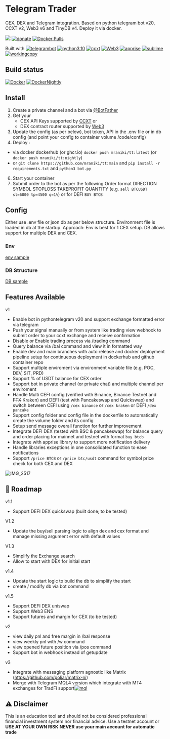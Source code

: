 # Telegram Trader
 CEX, DEX and Telegram integration. 
 Based on python telegram bot v20, CCXT v2, Web3 v6 and TinyDB v4.
 Deploy it via docker. 

[![](https://badgen.net/badge/icon/TT/E2B13C?icon=bitcoin&label)](https://github.com/mraniki/tt)
[![donate](https://badgen.net/badge/icon/coindrop/6F4E37?icon=buymeacoffee&label)](https://coindrop.to/mraniki) 
[![Docker Pulls](https://badgen.net/docker/pulls/mraniki/tt)](https://hub.docker.com/r/mraniki/tt)

Built with
[![telegrambot](https://badgen.net/badge/icon/telegrambot?icon=telegram&label)](https://t.me/pythontelegrambotchannel)
[![python3.10](https://badgen.net/badge/icon/3.10/black?icon=pypi&label)](https://www.python.org/downloads/release/python-3100/)
[![ccxt](https://badgen.net/badge/icon/ccxt/black?icon=libraries&label)](https://github.com/ccxt/ccxt)
[![Web3](https://badgen.net/badge/icon/web3/black?icon=libraries&label)](https://github.com/ethereum/web3.py)
[![apprise](https://badgen.net/badge/icon/apprise/black?icon=libraries&label)](https://github.com/caronc/apprise)
[![sublime](https://badgen.net/badge/icon/sublime/F96854?icon=terminal&label)](https://www.sublimetext.com/)
[![workingcopy](https://badgen.net/badge/icon/workingcopy/16DCCD?icon=github&label)](https://workingcopy.app/)

## Build status
[![Docker](https://github.com/mraniki/tt/actions/workflows/DockerHub.yml/badge.svg)](https://github.com/mraniki/tt/actions/workflows/DockerHub.yml) [![DockerNightly](https://github.com/mraniki/tt/actions/workflows/DockerHub_Dev.yml/badge.svg)](https://github.com/mraniki/tt/actions/workflows/DockerHub_Dev.yml)

## Install
1) Create a private channel and a bot via [@BotFather ](https://core.telegram.org/bots/tutorial)
2) Get your 
    - CEX API Keys supported by [CCXT](https://github.com/ccxt/ccxt) or 
    - DEX contract router supported by [Web3](https://github.com/ethereum/web3.py)
3) Update the config (as per below), bot token, API in the .env file or in db config (and point your config to container volume /code/config)
4) Deploy :
  - via docker dockerhub (or ghcr.io) `docker push mraniki/tt:latest` (or `docker push mraniki/tt:nightly`)
  - or `git clone https://github.com/mraniki/tt:main` and `pip install -r requirements.txt` and `python3 bot.py` 
6) Start your container
7) Submit order to the bot as per the following Order format DIRECTION SYMBOL STOPLOSS TAKEPROFIT QUANTITY 
  (e.g. `sell BTCUSDT sl=6000 tp=4500 q=1%`) or for DEFI `BUY BTCB`

## Config
Either use .env file or json db as per below structure.
Environment file is loaded in db at the startup. 
Approach: Env is best for 1 CEX setup. DB allows support for multiple DEX and CEX.

### Env
[env sample](config/env.sample)

### DB Structure
[DB sample](config/db.json.sample)

 ## Features Available
 
 v1 
 - Enable bot in pythontelegram v20 and support exchange formatted error via telegram
 - Push your signal manually or from system like trading view webhook to submit order to your ccxt exchange and receive confirmation
 - Disable or Enable trading process via /trading command
 - Query balance via /bal command and view it in formatted way
 - Enable dev and main branches with auto release and docker deployment pipeline setup for continueous deployment in dockerhub and github container repo
 - Support multiple enviroment via environment variable file (e.g. POC, DEV, SIT, PRD)
 - Support % of USDT balance for CEX order
 - Support bot in private channel (or private chat) and multiple channel per enviroment
 - Handle Multi CEFI config (verified with Binance, Binance Testnet and ~~FTX~~ Kraken) and DEFI (test with Pancakeswap and Quickswap) and switch between CEFI using `/cex binance` or `/cex kraken` or DEFI `/dex pancake`
 - Support config folder and config file in the dockerfile to automatically create the volume folder and its config
 - Setup send message overall function for further improvement
 - Integrate DEFI DEX (tested with BSC & pancakeswap) for balance query and order placing for mainnet and testnet with format `buy btcb`
 - Integrate with apprise library to support more notification delivery
 - Handle libraries exceptions in one consolidated function to ease notifications
 - Support `/price BTCB` or `/price btc/usdt` command for symbol price check for both CEX and DEX
 
![IMG_2517](https://user-images.githubusercontent.com/8766259/199422978-dc3322d9-164b-42af-9cf2-84c6bc3dae29.jpg)

 ## 🚧 Roadmap

v1.1
- Support DEFI DEX quickswap (built done; to be tested)

V1.2
- Update the buy/sell parsing logic to align dex and cex format and manage missing argument error with default values

V1.3
- Simplify the Exchange search
- Allow to start with DEX for initial start

v1.4
- Update the start logic to build the db to simplify the start 
- create / modify db via bot command

v1.5
- Support DEFI DEX uniswap
- Support Web3 ENS
- Support futures and margin for CEX (to be tested)

v2
- view daily pnl and free margin in /bal response
- view weekly pnl with /w command
- view opened future position via /pos command
- Support bot in webhook instead of getupdate

v3
- Integrate with messaging platform agnostic like Matrix (https://github.com/poljar/matrix-ni)
- Merge with Telegram MQL4 version which integrate with MT4 exchanges for TradFi support[![mql](https://badgen.net/badge/icon/mql/black?icon=libraries&label)](https://mql5.com/)


 ## ⚠️ Disclaimer
 This is an education tool and should not be considered professional financial investment system nor financial advice. Use a testnet account or **USE AT YOUR OWN RISK** 
 **NEVER use your main account for automatic trade**
